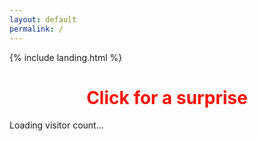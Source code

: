 ```yaml
---
layout: default
permalink: /
---
```


<link rel="shortcut icon" type="image/x-icon" href="{{ "/images/favicon.ico" | prepend: site.baseurl }}" >

{% include landing.html %}
 
<style>
@keyframes rainbow {
  0% { color: red; }
  20% { color: orange; }
  40% { color: yellow; }
  60% { color: green; }
  80% { color: blue; }
  100% { color: violet; }
}

.page-title {
  animation: rainbow 5s infinite; /* Change 5s to adjust speed */
  text-align: center; /* Center the text */
  cursor: pointer; /* Change cursor on hover */
}

</style>

<audio id="ping" src="/sounds/26.mp3"></audio>

<h1 class="page-title">Click for a surprise</h1>

<div id="visitor-counter">Loading visitor count...</div>

<script>
 document.querySelector('.page-title').addEventListener('click', function() {
    var audio = document.getElementById("ping");
    audio.play();
  });

document.addEventListener("DOMContentLoaded", function() {
    var attribution = document.getElementById("attribution");
    if (attribution) {
        attribution.style.display = "none";
    }
});    
document.addEventListener("DOMContentLoaded", function() {
    const apiKey = '046fec97b651917ca87605b1c98002bba3859f91';
    const apiUrl = 'https://api.cptmilk.xyz/visit?api_key=' + apiKey;

    // POST request increments the visitor count
    fetch(apiUrl, { method: 'POST' })
      .then(() => {
        return fetch(apiUrl, { method: 'GET' });
      })
      .then(response => response.json())
      .then(data => {
        document.getElementById('visitor-counter').textContent = 'Visitor Count: ' + data.visitor_count;
      })
      .catch(error => {
        console.error('Error fetching visitor count:', error);
        document.getElementById('visitor-counter').textContent = 'Error loading visitor count.';
      });

    var attribution = document.getElementById("attribution");
    if (attribution) {
        attribution.style.display = "none";
    }
});  
</script>
